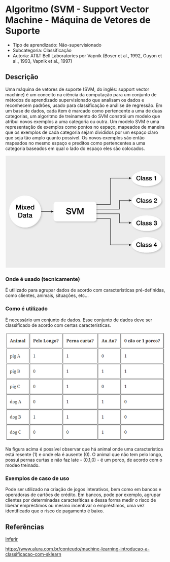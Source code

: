# Algoritmo (SVM - Support Vector Machine - Máquina de Vetores de Suporte

- Tipo de aprendizado: Não-supervisionado
- Subcategoria: Classificação
- Autoria: AT&T Bell Laboratories por Vapnik (Boser et al., 1992, Guyon et al., 1993, Vapnik et al., 1997)

## Descrição
Uma máquina de vetores de suporte (SVM, do inglês: support vector machine) é um conceito na ciência da computação para um conjunto de métodos de aprendizado supervisionado que analisam os dados e reconhecem padrões, usado para classificação e análise de regressão.
Em um base de dados, cada item é marcado como pertencente a uma de duas categorias, um algoritmo de treinamento do SVM constrói um modelo que atribui novos exemplos a uma categoria ou outra. Um modelo SVM é uma representação de exemplos como pontos no espaço, mapeados de maneira que os exemplos de cada categoria sejam divididos por um espaço claro que seja tão amplo quanto possível. Os novos exemplos são então mapeados no mesmo espaço e preditos como pertencentes a uma categoria baseados em qual o lado do espaço eles são colocados.

![SVM](imgs/svm_pic2.jpeg)

### Onde é usado (tecnicamente)
É utilizado para agrupar dados de acordo com características pré-definidas, como clientes, animais, situações, etc...

### Como é utilizado

É necessário um conjunto de dados. Esse conjunto de dados deve ser classificado de acordo com certas características.

![SVM](imgs/SVM_pic1.png)

Na figura acima é possível observar que há animal onde uma característica está resente (1) e onde ela é ausente (0).
O animal que não tem pelo longo, possui pernas curtas e não faz late - (0,1,0) - é um porco, de acordo com o modeo treinado.


### Exemplos de caso de uso

Pode ser utilizado na criação de jogos interativos, bem como em bancos e operadoras de cartões de crédito.
Em bancos, pode por exemplo, agrupar clientes por determinadas caracteríticas e dessa forma medir o risco de liberar empréstimos ou mesmo incentivar o empréstimos, uma vez identificado que o risco de pagamento é baixo.

## Referências

[Inferir](inferir.com.br)

https://www.alura.com.br/conteudo/machine-learning-introducao-a-classificacao-com-sklearn
